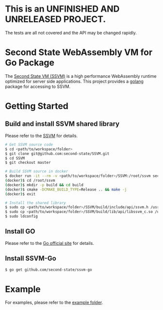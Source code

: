 # This is an UNFINISHED AND UNRELEASED PROJECT.

The tests are all not covered and the API may be changed rapidly.

# Second State WebAssembly VM for Go Package

The [Second State VM (SSVM)](https://github.com/second-state/ssvm) is a high performance WebAssembly runtime optimized for server side applications. This project provides a [golang](https://golang.org/) package for accessing to SSVM.

# Getting Started

## Build and install SSVM shared library

Please refer to the [SSVM](https://github.com/second-state/ssvm) for details.

```bash
# Get SSVM source code
$ cd <path/to/workspace/folder>
$ git clone git@github.com:second-state/SSVM.git
$ cd SSVM
$ git checkout master

# Build SSVM source in docker
$ docker run -it --rm -v <path/to/workspace/folder>/SSVM:/root/ssvm secondstate/ssvm:latest
(docker)$ cd /root/ssvm
(docker)$ mkdir -p build && cd build
(docker)$ cmake -DCMAKE_BUILD_TYPE=Release .. && make -j
(docker)$ exit

# Install the shared library
$ sudo cp <path/to/workspace/folder>/SSVM/build/include/api/ssvm.h /usr/local/include
$ sudo cp <path/to/workspace/folder>/SSVM/build/lib/api/libssvm_c.so /usr/local/lib
$ sudo ldconfig
```

## Install GO

Please refer to the [Go official site](https://golang.org/doc/install) for details.

## Install SSVM-Go

```bash
$ go get github.com/second-state/ssvm-go
```

# Example

For examples, please refer to the [example folder](https://github.com/second-state/ssvm-go/examples).
